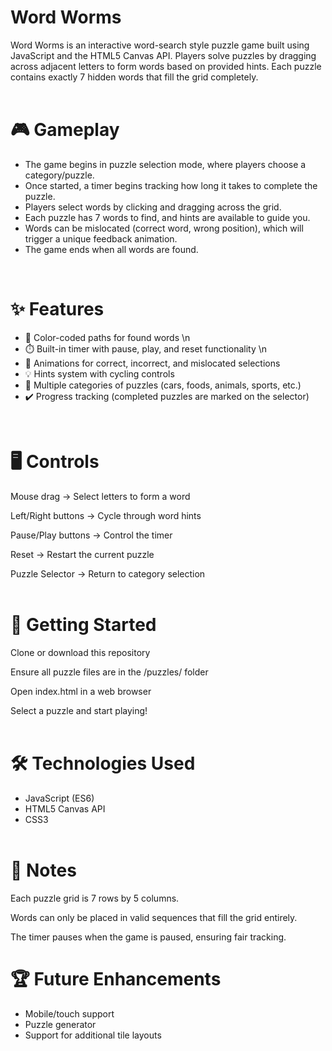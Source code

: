 # Word Worms

Word Worms is an interactive word-search style puzzle game built using JavaScript and the HTML5 Canvas API.
Players solve puzzles by dragging across adjacent letters to form words based on provided hints.
Each puzzle contains exactly 7 hidden words that fill the grid completely.
<br><br>

# 🎮 Gameplay

- The game begins in puzzle selection mode, where players choose a category/puzzle.
- Once started, a timer begins tracking how long it takes to complete the puzzle.
- Players select words by clicking and dragging across the grid.
- Each puzzle has 7 words to find, and hints are available to guide you.
- Words can be mislocated (correct word, wrong position), which will trigger a unique feedback animation.
- The game ends when all words are found.
<br>

# ✨ Features

- 🎨 Color-coded paths for found words \n
- ⏱️ Built-in timer with pause, play, and reset functionality \n
- 🔄 Animations for correct, incorrect, and mislocated selections
- 💡 Hints system with cycling controls
- 📂 Multiple categories of puzzles (cars, foods, animals, sports, etc.)
- ✔️ Progress tracking (completed puzzles are marked on the selector)
<br>


# 🖥️ Controls

Mouse drag → Select letters to form a word

Left/Right buttons → Cycle through word hints

Pause/Play buttons → Control the timer

Reset → Restart the current puzzle

Puzzle Selector → Return to category selection
<br><br>


# 🚀 Getting Started

Clone or download this repository

Ensure all puzzle files are in the /puzzles/ folder

Open index.html in a web browser

Select a puzzle and start playing!
<br><br>


# 🛠️ Technologies Used

- JavaScript (ES6)
- HTML5 Canvas API
- CSS3
<br><br>


# 📌 Notes

Each puzzle grid is 7 rows by 5 columns.

Words can only be placed in valid sequences that fill the grid entirely.

The timer pauses when the game is paused, ensuring fair tracking.


# 🏆 Future Enhancements

- Mobile/touch support
- Puzzle generator
- Support for additional tile layouts
